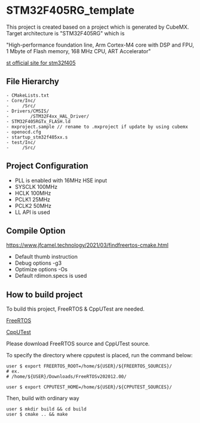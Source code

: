 # STM32F405RG_template

This project is created based on a project which is generated by CubeMX.
Target architecture is "STM32F405RG" which is 

"High-performance foundation line, Arm Cortex-M4 core with DSP and FPU, 1 Mbyte of Flash memory, 168 MHz CPU, ART Accelerator"


[st official site for stm32f405](https://www.st.com/ja/microcontrollers-microprocessors/stm32f405rg.html)

## File Hierarchy

```
- CMakeLists.txt
- Core/Inc/
-     /Src/
- Drivers/CMSIS/
-        /STM32F4xx_HAL_Driver/
- STM32F405RGTx_FLASH.ld
- mxproject.sample // rename to .mxproject if update by using cubemx
- openocd.cfg
- startup_stm32f405xx.s
- test/Inc/
-     /Src/
```


## Project Configuration


- PLL is enabled with 16MHz HSE input
- SYSCLK 100MHz
- HCLK   100MHz
- PCLK1  25MHz
- PCLK2  50MHz
- LL API is used


## Compile Option
https://www.jfcamel.technology/2021/03/findfreertos-cmake.html

- Default thumb instruction
- Debug options -g3
- Optimize options -Os
- Default rdimon.specs is used

## How to build project

To build this project, FreeRTOS & CppUTest are needed.

[FreeRTOS](https://www.freertos.org/)

[CppUTest](http://cpputest.github.io/)


Please download FreeRTOS source and CppUTest source.

To specify the directory where cpputest is placed, run the command below:

```
user $ export FREERTOS_ROOT=/home/${USER}/${FREERTOS_SOURCES}/
# ex.
# /home/${USER}/Downloads/FreeRTOSv202012.00/

user $ export CPPUTEST_HOME=/home/${USER}/${CPPUTEST_SOURCES}/
```

Then, build with ordinary way

```
user $ mkdir build && cd build
user $ cmake .. && make
```
